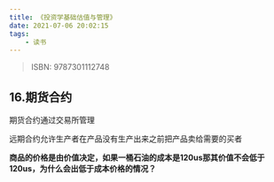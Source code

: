 ```yaml
---
title: 《投资学基础估值与管理》
date: 2021-07-06 20:02:15
tags:
    - 读书
---
```

> ISBN: 9787301112748

## 16.期货合约
期货合约通过交易所管理

远期合约允许生产者在产品没有生产出来之前把产品卖给需要的买者

**商品的价格是由价值决定，如果一桶石油的成本是120us那其价值不会低于120us，为什么会出低于成本价格的情况？**